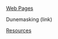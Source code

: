 <a href="web/index.html">Web Pages<a/>
<p>Dunemasking (link)</p>
 <a href="resources/index.html">Resources<a/>

